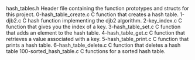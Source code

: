 hash_tables.h	Header file containing the function prototypes and structs for this project.
0-hash_table_create.c	C function that creates a hash table.
1-djb2.c	C hash function implementing the djb2 algorithm.
2-key_index.c	C function that gives you the index of a key.
3-hash_table_set.c	C function that adds an element to the hash table.
4-hash_table_get.c	C function that retrieves a value associated with a key.
5-hash_table_print.c	C function that prints a hash table.
6-hash_table_delete.c	C function that deletes a hash table
100-sorted_hash_table.c	C functions for a sorted hash table.
